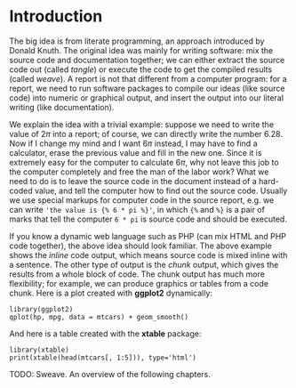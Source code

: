 # Introduction

The big idea is from literate programming, an approach introduced by Donald Knuth. The original idea was mainly for writing software: mix the source code and documentation together; we can either extract the source code out (called _tangle_) or execute the code to get the compiled results (called _weave_). A report is not that different from a computer program: for a report, we need to run software packages to compile our ideas (like source code) into numeric or graphical output, and insert the output into our literal writing (like documentation).

We explain the idea with a trivial example: suppose we need to write the value of $2\pi$ into a report; of course, we can directly write the number $6.28$. Now if I change my mind and I want $6\pi$ instead, I may have to find a calculator, erase the previous value and fill in the new one. Since it is extremely easy for the computer to calculate $6\pi$, why not leave this job to the computer completely and free the man of the labor work? What we need to do is to leave the source code in the document instead of a hard-coded value, and tell the computer how to find out the source code. Usually we use special markups for computer code in the source report, e.g. we can write `'the value is {% 6 * pi %}'`, in which `{%` and `%}` is a pair of marks that tell the computer `6 * pi` is source code and should be executed.

If you know a dynamic web language such as PHP (can mix HTML and PHP code together), the above idea should look familiar. The above example shows the _inline_ code output, which means source code is mixed inline with a sentence. The other type of output is the _chunk_ output, which gives the results from a whole block of code. The chunk output has much more flexibility; for example, we can produce graphics or tables from a code chunk. Here is a plot created with **ggplot2** dynamically:

``` {r intro-plot, message=FALSE, fig.cap='A sample plot in a dynamic report.'}
library(ggplot2)
qplot(hp, mpg, data = mtcars) + geom_smooth()
````

And here is a table created with the **xtable** package:

``` {r intro-table, results='asis'}
library(xtable)
print(xtable(head(mtcars[, 1:5])), type='html')
````

TODO: Sweave. An overview of the following chapters.


